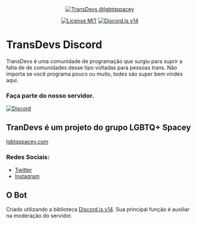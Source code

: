 <p align="center">
<a href="#"><img alt="TransDevs @lgbtqspacey" src="https://i.imgur.com/wMtsnOj.png"></a>
</p>

<p align="center">
<a href="https://github.com/ashtrindade/transdevs-bot/blob/main/LICENSE.md"><img alt="License MIT" src="https://img.shields.io/github/license/ashtrindade/transdevs-bot"></a>
<a href="https://github.com/discordjs/guide"><img alt="Discord.js v14" src="https://img.shields.io/badge/Discord.js-v14-7289da"><a/>
</p>

# TransDevs Discord

TransDevs é uma comunidade de programação que surgiu para suprir a falta de de comunidades desse tipo voltadas para pessoas trans.
Não importa se você programa pouco ou muito, todes são super bem vindes aqui.

### Faça parte do nosso servidor.
<a href="https://discord.gg/JSjPhFzxmx"><img alt="Discord" src="https://img.shields.io/badge/Convite-Discord-7289da"></a>

## TranDevs é um projeto do grupo LGBTQ+ Spacey

[lgbtqspacey.com](https://lgbtqspacey.com)

### Redes Sociais:
- [Twitter](https://twitter.com/lgbtqspacey)
- [Instagram](https://www.instagram.com/lgbtqspacey/)

## O Bot

Criado utilizando a biblioteca [Discord.js v14](https://github.com/discordjs/guide). Sua principal função é auxiliar na moderação do servidor.
